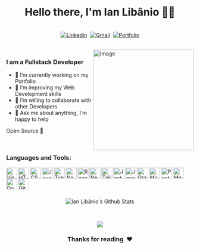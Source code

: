 <p>
  <h1 align="center"><b>Hello there, I'm Ian Libânio 👋🏻</b></h1>
</p>

<p align="center">
<br>
<a href="https://www.linkedin.com/in/ianlibanio/"><img src="https://img.shields.io/badge/linkedin-%230077B5.svg?&style=for-the-badge&logo=linkedin&logoColor=white" alt="Linkedin" /></a>&nbsp;
<a href="mailto:contact@ianlibanio.dev"><img src="https://img.shields.io/badge/gmail-%23D14836.svg?&style=for-the-badge&logo=gmail&logoColor=white" alt="Gmail"/></a>&nbsp;
<a href="https://ianlibanio.dev/"><img alt="Portfolio" src="https://img.shields.io/website?style=for-the-badge&up_message=portfolio&url=https%3A%2F%2Fianlibanio.dev%2F"></a>
</p>

<br>

<img align="right" height="270px" alt="Image" src="https://github.com/ianlibanio.png" />

### I am a Fullstack Developer
- 🔭 I’m currently working on my Portfolio
- 🌱 I’m improving my Web Development skills
- 👯 I’m willing to collaborate with other Developers
- 💬 Ask me about anything, I'm happy to help

Open Source 💜

<br>

### Languages and Tools: 

<img align="left" alt="Visual Studio Code" width="29px" src="https://cdn.jsdelivr.net/gh/devicons/devicon/icons/vscode/vscode-original.svg" />
<img align="left" alt="HTML5" width="29px" src="https://cdn.jsdelivr.net/gh/devicons/devicon/icons/html5/html5-original.svg" />
<img align="left" alt="CSS3" width="29px" src="https://cdn.jsdelivr.net/gh/devicons/devicon/icons/css3/css3-original.svg" />
<img align="left" alt="JavaScript" width="29px" src="https://cdn.jsdelivr.net/gh/devicons/devicon/icons/javascript/javascript-original.svg" />
<img align="left" alt="TypeScript" width="29px" src="https://cdn.jsdelivr.net/gh/devicons/devicon/icons/typescript/typescript-original.svg" />
<img align="left" alt="Node.js" width="29px" src="https://cdn.jsdelivr.net/gh/devicons/devicon/icons/nodejs/nodejs-original.svg" />
<img align="left" alt="React" width="29px" src="https://cdn.jsdelivr.net/gh/devicons/devicon/icons/react/react-original.svg" />
<img align="left" alt="NextJS" width="29px" src="https://cdn.jsdelivr.net/gh/devicons/devicon/icons/nextjs/nextjs-original.svg" />
<img align="left" alt="TailwindCSS" width="29px" src="https://cdn.jsdelivr.net/gh/devicons/devicon/icons/tailwindcss/tailwindcss-plain.svg" />
<img align="left" alt="Jest" width="29px" src="https://cdn.jsdelivr.net/gh/devicons/devicon/icons/jest/jest-plain.svg" />
<img align="left" alt="Java" width="29px" src="https://cdn.jsdelivr.net/gh/devicons/devicon/icons/java/java-original.svg" />
<img align="left" alt="Gradle" width="29px" src="https://cdn.jsdelivr.net/gh/devicons/devicon/icons/gradle/gradle-plain.svg" />
<img align="left" alt="MySQL" width="29px" src="https://cdn.jsdelivr.net/gh/devicons/devicon/icons/mysql/mysql-original.svg" />
<img align="left" alt="PostgreSQL" width="29px" src="https://cdn.jsdelivr.net/gh/devicons/devicon/icons/postgresql/postgresql-original.svg" />
<img align="left" alt="MongoDB" width="29px" src="https://cdn.jsdelivr.net/gh/devicons/devicon/icons/mongodb/mongodb-original.svg" />
<img align="left" alt="Docker" width="29px" src="https://cdn.jsdelivr.net/gh/devicons/devicon/icons/docker/docker-original.svg" />
<img align="left" alt="Git" width="29px" src="https://cdn.jsdelivr.net/gh/devicons/devicon/icons/git/git-original.svg" />

<br>
<br>
<br>
<br>

<p align='center'>
  <img align="center" src="https://github-readme-stats.vercel.app/api?username=ianlibanio&show_icons=true&title_color=fff&icon_color=79ff97&text_color=efefef&bg_color=24292e" alt="Ian Libânio's Github Stats">
</p>
<br>
<p align='center'>
  <img align="center" src="https://github-readme-stats.vercel.app/api/top-langs/?username=ianlibanio&show_icons=true&hide_border=true&title_color=fff&icon_color=79ff97&text_color=efefef&bg_color=24292e">
</p>

<!-- repos
<a href="https://github.com/ianlibanio/ianlibanio">
  <img align="left" src="https://github-readme-stats.vercel.app/api/pin/?username=ianlibanio&repo=ianlibanio&theme=dark" />
</a>
-->

<div align="center">
  <h3 align="center">Thanks for reading &nbsp;❤️</h3>
</div>
